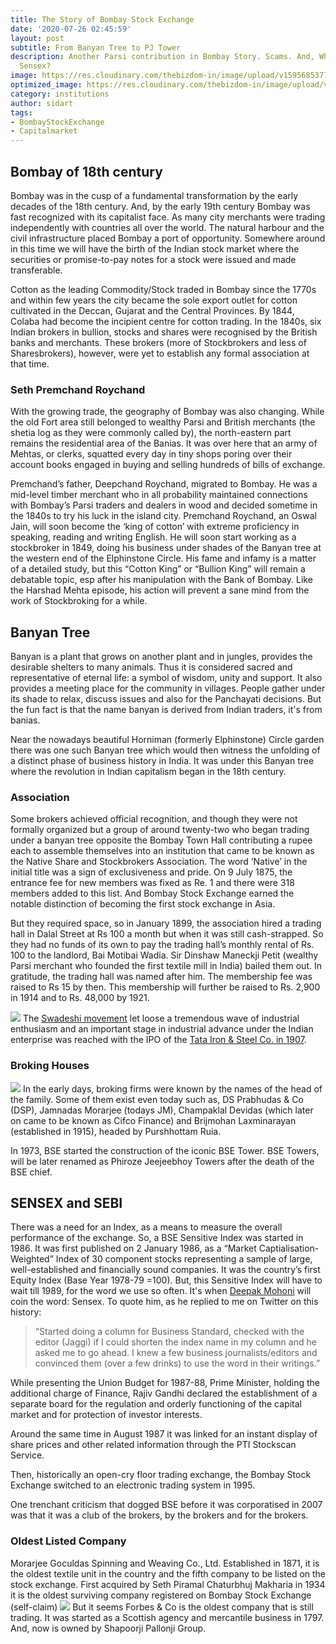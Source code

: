 ```yaml
---
title: The Story of Bombay Stock Exchange
date: '2020-07-26 02:45:59'
layout: post
subtitle: From Banyan Tree to PJ Tower
description: Another Parsi contribution in Bombay Story. Scams. And, Who coined the
  Sensex?
image: https://res.cloudinary.com/thebizdom-in/image/upload/v1595685377/BSE_rxkiow.png
optimized_image: https://res.cloudinary.com/thebizdom-in/image/upload/v1595685377/BSE_rxkiow.png
category: institutions
author: sidart
tags:
- BombayStockExchange
- Capitalmarket
---
```


## Bombay of 18th century
Bombay was in the cusp of a fundamental transformation by the early decades of the 18th century. And, by the early 19th century Bombay was fast recognized with its capitalist face. As many city merchants were trading independently with countries all over the world. The natural harbour and the civil infrastructure placed Bombay a port of opportunity.
Somewhere around in this time we will have the birth of the Indian stock market where the
securities  or promise-to-pay notes for a stock were issued and made transferable.

Cotton as the leading Commodity/Stock traded in Bombay since the 1770s and within few years the city became the sole export outlet for cotton cultivated in the Deccan, Gujarat and the Central Provinces. By 1844, Colaba had become the incipient centre for cotton trading. In the 1840s, six Indian brokers in bullion, stocks and shares were recognised by the British banks and merchants. These brokers (more of Stockbrokers and less of Sharesbrokers), however, were yet to establish any formal association at that time.

### Seth Premchand Roychand
With the growing trade, the geography of Bombay was also changing. While the old Fort area still belonged to wealthy Parsi and British merchants (the shetia log as they were commonly called by), the north-eastern part remains the residential area of the Banias. It was over here that an army of Mehtas, or clerks, squatted every day in tiny shops poring over their account books engaged in buying and selling hundreds of bills of exchange.

Premchand’s father, Deepchand Roychand, migrated to Bombay. He was a mid-level timber merchant who in all probability maintained connections with Bombay’s Parsi traders and dealers in wood and decided sometime in the 1840s to try his luck in the island city. Premchand Roychand, an Oswal Jain, will soon become the ‘king of cotton’ with extreme proficiency in speaking, reading and writing English.
He will soon start working as a stockbroker in 1849, doing his business under shades of the Banyan tree at the western end of the Elphinstone Circle.
His fame and infamy is a matter of a detailed study, but this “Cotton King” or “Bullion King” will remain a debatable topic, esp after his manipulation with the Bank of Bombay. Like the Harshad Mehta episode, his action will prevent a sane mind from the work of Stockbroking for a while. 

## Banyan Tree
Banyan is a plant that grows on another plant and in jungles, provides the desirable shelters to many animals. Thus it is considered sacred and representative of eternal life: a symbol of wisdom, unity and support. It also provides a meeting place for the community in villages. People gather under its shade to relax, discuss issues and also for the Panchayati decisions.
But the fun fact is that the name banyan is derived from Indian traders, it's from banias.

Near the nowadays beautiful Horniman (formerly Elphinstone) Circle garden there was one such Banyan tree which would then witness the unfolding of a distinct phase of business history in India. It was under this Banyan tree where the revolution in Indian capitalism began in the 18th century.

### Association 
Some brokers achieved official recognition, and though they were not formally organized but a group of around twenty-two who began trading under a banyan tree opposite the Bombay Town Hall contributing a rupee each to assemble themselves into an institution that came to be known as the Native Share and Stockbrokers Association. The word ‘Native’ in the initial title was a sign of exclusiveness and pride.
On 9 July 1875, the entrance fee for new members was fixed as Re. 1 and there were 318 members added to this list. And Bombay Stock Exchange earned the notable distinction of becoming the first stock exchange in Asia.

But they required space, so in January 1899, the association hired a trading hall in Dalal Street at Rs 100 a month but when it was still cash-strapped. So they had no funds of its own to pay the trading hall’s monthly rental of Rs. 100 to the landlord, Bai Motibai Wadia. Sir Dinshaw Maneckji Petit (wealthy Parsi merchant who founded the first textile mill in India) bailed them out. In gratitude, the trading hall was named after him. The membership fee was raised to Rs 15 by then. This membership will further be raised to Rs. 2,900 in 1914 and to Rs. 48,000 by 1921. 

![](https://pbs.twimg.com/media/EV0FE8PVAAEh-3C?format=jpg&name=large)
The [Swadeshi movement](https://www.thebizdom.in/swadeshi-movement/) let loose a tremendous wave of industrial enthusiasm and an important stage in industrial advance under the Indian enterprise was reached with the IPO of the [Tata Iron & Steel Co. in 1907](https://twitter.com/sidart_misra/status/1251164634607833088).

### Broking Houses
![](https://res.cloudinary.com/thebizdom-in/image/upload/v1595712760/Screenshot_2020-07-26_at_3.02.16_AM_xibg79.png)
In the early days, broking firms were known by the names of the head of the family. Some of them exist even today such as, DS Prabhudas & Co (DSP), Jamnadas Morarjee (todays JM), Champaklal Devidas (which later on came to be known as Cifco Finance) and Brijmohan Laxminarayan (established in 1915), headed by Purshhottam Ruia.


In 1973, BSE started the construction of the iconic BSE Tower. BSE Towers, will be later renamed as Phiroze Jeejeebhoy Towers after the death of the BSE chief.

## SENSEX and SEBI
There was a need for an Index, as a means to measure the overall performance of the exchange. So, a BSE Sensitive Index was started  in 1986. It was first published on 2 January 1986, as a “Market Captialisation-Weighted” Index of 30 component stocks representing a sample of large, well-established and financially sound companies. 
It was the country’s first Equity Index (Base Year 1978-79 =100). 
But, this Sensitive Index will have to wait till 1989, for the word we use so often. It's when [Deepak Mohoni](https://twitter.com/deepakmohoni) will coin the word: Sensex. To quote him, as he replied to me on Twitter on this history:
> “Started doing a column for Business Standard, checked with the editor (Jaggi) if I could shorten the index name in my column and he asked me to go ahead. I knew a few business journalists/editors and convinced them (over a few drinks) to use the word in their writings.”

While presenting the Union Budget for 1987-88, Prime Minister, holding the additional charge of Finance, Rajiv Gandhi declared the establishment of a separate board for the regulation and orderly functioning of the capital market and for protection of investor interests.

Around the same time in August 1987 it was linked for an instant display of share prices and other related information through the PTI Stockscan Service.

Then, historically an open-cry floor trading exchange, the Bombay Stock Exchange switched to an electronic trading system in 1995.

One trenchant criticism that dogged BSE before it was corporatised in 2007 was that it was a club of the brokers, by the brokers and for the brokers.

### Oldest Listed Company
Morarjee Goculdas Spinning and Weaving Co., Ltd. Established in 1871, it is the oldest textile unit in the country and the fifth company to be listed on the stock exchange. First acquired by Seth Piramal Chaturbhuj Makharia in 1934 it is the oldest surviving company registered on Bombay Stock Exchange (self-claim)
![](https://www.forbes.co.in/images/history/desktop/banner.jpg)
But it seems Forbes & Co is the oldest company that is still trading. It was started as a Scottish agency and mercantile business in 1797. And, now is owned by Shapoorji Pallonji Group.
